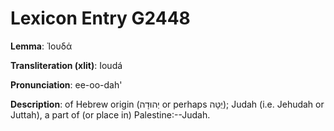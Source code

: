 # Lexicon Entry G2448

**Lemma**: Ἰουδά

**Transliteration (xlit)**: Ioudá

**Pronunciation**: ee-oo-dah'

**Description**:
of Hebrew origin (יְהוּדָה or perhaps יֻטָּה); Judah (i.e. Jehudah or Juttah), a part of (or place in) Palestine:--Judah.
